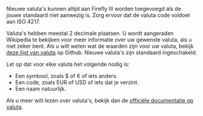 Nieuwe valuta's kunnen altijd aan Firefly III worden toegevoegd als de jouwe standaard niet aanwezig is. Zorg ervoor dat de valuta code voldoet aan ISO 4217.

Valuta's hebben meestal 2 decimale plaatsen. U wordt aangeraden Wikipedia te bekijken voor meer informatie over uw gewenste valuta, als u niet zeker bent. Als u wilt weten wat de waarden zijn voor uw valuta, bekijk [deze lijst van valuta](https://github.com/xsolla/currency-format/blob/master/currency-format.json) op Github. Nieuwe valuta's zijn standaard ingeschakeld.

Let op dat voor elke valuta het volgende nodig is:

- Een symbool, zoals $ of € of iets anders.
- Een code, zoals EUR of USD of iets dat je verzint.
- Een naam natuurlijk.

Als u meer wilt lezen over valuta's, bekijk dan de [officiële documentatie op valuta](https://firefly-iii.readthedocs.io/en/latest/concepts/currencies.html).